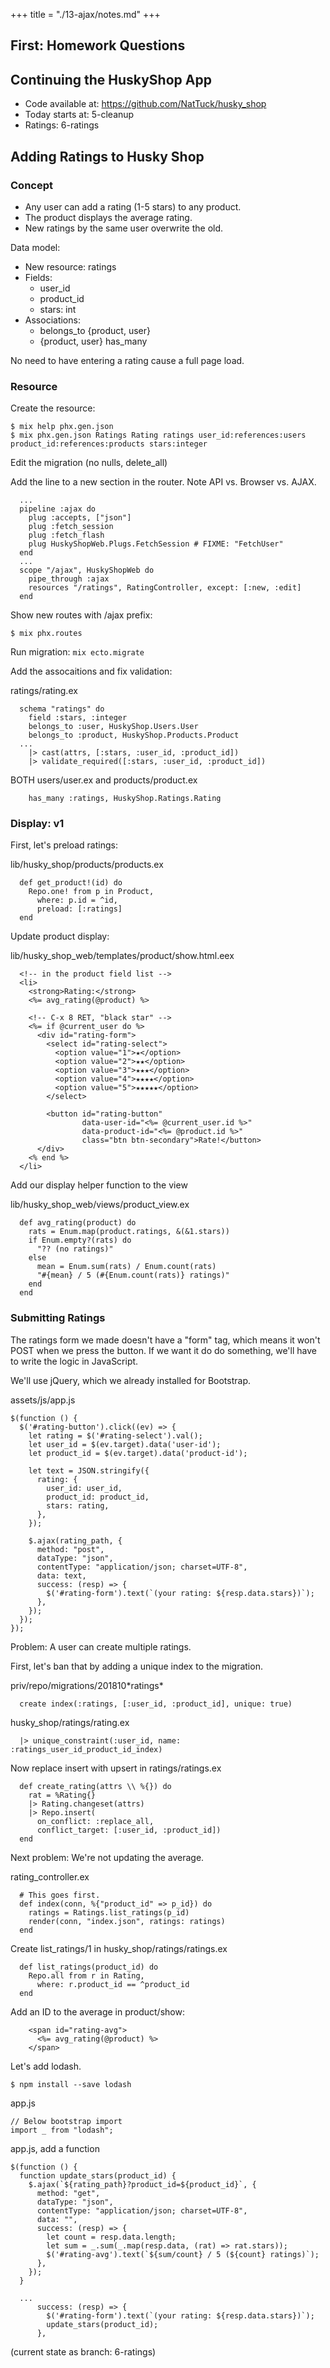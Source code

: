 +++
title = "./13-ajax/notes.md"
+++

## First: Homework Questions

## Continuing the HuskyShop App

 * Code available at: https://github.com/NatTuck/husky_shop
 * Today starts at: 5-cleanup
 * Ratings: 6-ratings
 
## Adding Ratings to Husky Shop

### Concept

 - Any user can add a rating (1-5 stars) to any product.
 - The product displays the average rating.
 - New ratings by the same user overwrite the old.

Data model:

 - New resource: ratings
 - Fields:
   - user_id
   - product_id
   - stars: int
 - Associations:
   - belongs_to {product, user}
   - {product, user} has_many

No need to have entering a rating cause a full page load.

### Resource

Create the resource:

```
$ mix help phx.gen.json
$ mix phx.gen.json Ratings Rating ratings user_id:references:users product_id:references:products stars:integer
```

Edit the migration (no nulls, delete_all)

Add the line to a new section in the router. Note API vs. Browser vs. AJAX.

```
  ...
  pipeline :ajax do
    plug :accepts, ["json"]
    plug :fetch_session
    plug :fetch_flash
    plug HuskyShopWeb.Plugs.FetchSession # FIXME: "FetchUser"
  end
  ...
  scope "/ajax", HuskyShopWeb do
    pipe_through :ajax
    resources "/ratings", RatingController, except: [:new, :edit]
  end
```

Show new routes with /ajax prefix:

```
$ mix phx.routes
```

Run migration: ```mix ecto.migrate```

Add the assocaitions and fix validation:

ratings/rating.ex

```
  schema "ratings" do
    field :stars, :integer
    belongs_to :user, HuskyShop.Users.User
    belongs_to :product, HuskyShop.Products.Product
  ...
    |> cast(attrs, [:stars, :user_id, :product_id])
    |> validate_required([:stars, :user_id, :product_id])
```

BOTH users/user.ex and products/product.ex

```
    has_many :ratings, HuskyShop.Ratings.Rating
```

### Display: v1

First, let's preload ratings:

lib/husky_shop/products/products.ex

```
  def get_product!(id) do
    Repo.one! from p in Product,
      where: p.id = ^id,
      preload: [:ratings]
  end
```

Update product display:

lib/husky\_shop\_web/templates/product/show.html.eex

```
  <!-- in the product field list -->
  <li>
    <strong>Rating:</strong>
    <%= avg_rating(@product) %>
  
    <!-- C-x 8 RET, "black star" -->
    <%= if @current_user do %>
      <div id="rating-form">
        <select id="rating-select">
          <option value="1">★</option>
          <option value="2">★★</option>
          <option value="3">★★★</option>
          <option value="4">★★★★</option>
          <option value="5">★★★★★</option>
        </select>

        <button id="rating-button"
                data-user-id="<%= @current_user.id %>"
                data-product-id="<%= @product.id %>"
                class="btn btn-secondary">Rate!</button>
      </div>
    <% end %>
  </li>
```

Add our display helper function to the view

lib/husky\_shop\_web/views/product\_view.ex

```
  def avg_rating(product) do
    rats = Enum.map(product.ratings, &(&1.stars))
    if Enum.empty?(rats) do
      "?? (no ratings)"
    else
      mean = Enum.sum(rats) / Enum.count(rats)
      "#{mean} / 5 (#{Enum.count(rats)} ratings)"
    end
  end
```

### Submitting Ratings

The ratings form we made doesn't have a "form" tag, which means it won't
POST when we press the button. If we want it do do something, we'll have
to write the logic in JavaScript.

We'll use jQuery, which we already installed for Bootstrap.

assets/js/app.js

```
$(function () {
  $('#rating-button').click((ev) => {
    let rating = $('#rating-select').val();
    let user_id = $(ev.target).data('user-id');
    let product_id = $(ev.target).data('product-id');

    let text = JSON.stringify({
      rating: {
        user_id: user_id,
        product_id: product_id,
        stars: rating,
      },
    });

    $.ajax(rating_path, {
      method: "post",
      dataType: "json",
      contentType: "application/json; charset=UTF-8",
      data: text,
      success: (resp) => {
        $('#rating-form').text(`(your rating: ${resp.data.stars})`);
      },
    });
  });
});
```

Problem: A user can create multiple ratings.

First, let's ban that by adding a unique index to the migration.

priv/repo/migrations/201810\*ratings\*

```
  create index(:ratings, [:user_id, :product_id], unique: true)
```

husky_shop/ratings/rating.ex

```
  |> unique_constraint(:user_id, name: :ratings_user_id_product_id_index)
```

Now replace insert with upsert in ratings/ratings.ex

```
  def create_rating(attrs \\ %{}) do
    rat = %Rating{}
    |> Rating.changeset(attrs)
    |> Repo.insert(
      on_conflict: :replace_all,
      conflict_target: [:user_id, :product_id])
  end
```

Next problem: We're not updating the average.

rating_controller.ex

```
  # This goes first.
  def index(conn, %{"product_id" => p_id}) do
    ratings = Ratings.list_ratings(p_id)
    render(conn, "index.json", ratings: ratings)
  end
```

Create list_ratings/1 in husky\_shop/ratings/ratings.ex

```
  def list_ratings(product_id) do
    Repo.all from r in Rating,
      where: r.product_id == ^product_id
  end
```

Add an ID to the average in product/show:

```
    <span id="rating-avg">
      <%= avg_rating(@product) %>
    </span>
```

Let's add lodash.

```
$ npm install --save lodash
```

app.js

```
// Below bootstrap import
import _ from "lodash";
```

app.js, add a function

```
$(function () {
  function update_stars(product_id) {
    $.ajax(`${rating_path}?product_id=${product_id}`, {
      method: "get",
      dataType: "json",
      contentType: "application/json; charset=UTF-8",
      data: "",
      success: (resp) => {
        let count = resp.data.length;
        let sum = _.sum(_.map(resp.data, (rat) => rat.stars));
        $('#rating-avg').text(`${sum/count} / 5 (${count} ratings)`);
      },
    });
  }

  ...
      success: (resp) => {
        $('#rating-form').text(`(your rating: ${resp.data.stars})`);
        update_stars(product_id);
      },
```

(current state as branch: 6-ratings) 


